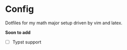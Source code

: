 # Config

Dotfiles for my math major setup driven by vim and latex. 

**Soon to add**
- [ ] Typst support



